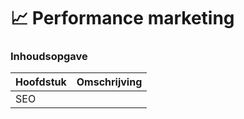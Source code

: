 # 📈 Performance marketing

### Inhoudsopgave

| Hoofdstuk | Omschrijving |
| :--- | :--- |
| SEO |  |

 

